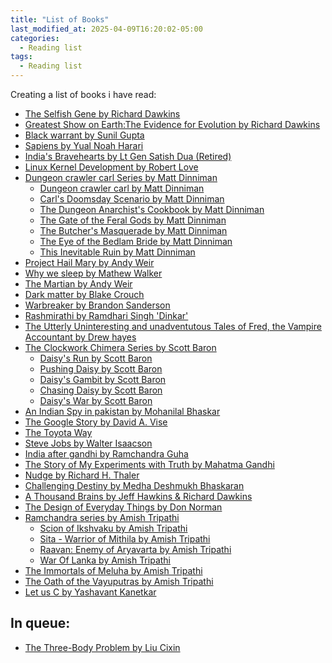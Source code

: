 ```yaml
---
title: "List of Books"
last_modified_at: 2025-04-09T16:20:02-05:00
categories:
  - Reading list
tags:
  - Reading list
---
```


Creating a list of books i have read:

- [The Selfish Gene by Richard Dawkins](https://en.wikipedia.org/wiki/The_Selfish_Gene)
- [Greatest Show on Earth:The Evidence for Evolution by Richard Dawkins](https://en.wikipedia.org/wiki/The_Greatest_Show_on_Earth:_The_Evidence_for_Evolution)
- [Black warrant by Sunil Gupta](https://en.wikipedia.org/wiki/Black_Warrant_(book))
- [Sapiens by Yual Noah Harari](https://en.wikipedia.org/wiki/Sapiens:_A_Brief_History_of_Humankind)
- [India's Bravehearts  by Lt Gen Satish Dua (Retired)](https://bookishlyunlimited.wordpress.com/2020/12/17/in-review-indias-bravehearts-untold-stories-from-the-indian-army/)
- [Linux Kernel Development by Robert Love](https://www.amazon.in/Linux-Kernel-Development-Developers-Library/dp/0672329468)
- [Dungeon crawler carl Series by Matt Dinniman](https://www.goodreads.com/series/309211-dungeon-crawler-carl)
  - [Dungeon crawler carl by Matt Dinniman](https://www.goodreads.com/series/309211-dungeon-crawler-carl)
  - [Carl's Doomsday Scenario by Matt Dinniman](https://www.goodreads.com/series/309211-dungeon-crawler-carl)
  - [The Dungeon Anarchist's Cookbook by Matt Dinniman](https://www.goodreads.com/series/309211-dungeon-crawler-carl)
  - [The Gate of the Feral Gods by Matt Dinniman](https://www.goodreads.com/series/309211-dungeon-crawler-carl)
  - [The Butcher's Masquerade by Matt Dinniman](https://www.goodreads.com/series/309211-dungeon-crawler-carl)
  - [The Eye of the Bedlam Bride by Matt Dinniman](https://www.goodreads.com/series/309211-dungeon-crawler-carl)
  - [This Inevitable Ruin by Matt Dinniman](https://www.goodreads.com/series/309211-dungeon-crawler-carl)
- [Project Hail Mary by Andy Weir](https://en.wikipedia.org/wiki/Project_Hail_Mary)
- [Why we sleep by Mathew Walker](https://en.wikipedia.org/wiki/Why_We_Sleep)
- [The Martian by Andy Weir](https://en.wikipedia.org/wiki/The_Martian_(Weir_novel))
- [Dark matter by Blake Crouch](https://en.wikipedia.org/wiki/Dark_Matter_(Crouch_novel))
- [Warbreaker by Brandon Sanderson](https://en.wikipedia.org/wiki/Warbreaker)
- [Rashmirathi by Ramdhari Singh 'Dinkar'](https://en.wikipedia.org/wiki/Rashmirathi)
- [The Utterly Uninteresting and unadventutous Tales of Fred, the Vampire Accountant by Drew hayes](https://www.goodreads.com/book/show/22081680-the-utterly-uninteresting-and-unadventurous-tales-of-fred-the-vampire-a)
- [The Clockwork Chimera Series by Scott Baron](https://www.goodreads.com/series/244426-the-clockwork-chimera)
  - [Daisy's Run by Scott Baron](https://www.goodreads.com/series/244426-the-clockwork-chimera)
  - [Pushing Daisy by Scott Baron](https://www.goodreads.com/series/244426-the-clockwork-chimera)
  - [Daisy's Gambit by Scott Baron](https://www.goodreads.com/series/244426-the-clockwork-chimera)
  - [Chasing Daisy by Scott Baron](https://www.goodreads.com/series/244426-the-clockwork-chimera)
  - [Daisy's War by Scott Baron](https://www.goodreads.com/series/244426-the-clockwork-chimera)
- [An Indian Spy in pakistan by Mohanilal Bhaskar](https://www.audible.in/pd/An-Indian-Spy-in-Pakistan-Audiobook/B01N9RLIAV)
- [The Google Story by David A. Vise](https://en.wikipedia.org/wiki/The_Google_Story)
- [The Toyota Way](https://www.google.co.in/books/edition/The_Toyota_Way/eZutzPww02EC?hl=en&gbpv=0)
- [Steve Jobs by Walter Isaacson](https://en.wikipedia.org/wiki/Steve_Jobs_(book))
- [India after gandhi by Ramchandra Guha](https://en.wikipedia.org/wiki/India_After_Gandhi)
- [The Story of My Experiments with Truth by Mahatma Gandhi](https://en.wikipedia.org/wiki/The_Story_of_My_Experiments_with_Truth)
- [Nudge by Richard H. Thaler](https://en.wikipedia.org/wiki/Nudge_(book))
- [Challenging Destiny by Medha Deshmukh Bhaskaran](https://www.audible.in/pd/Challenging-Destiny-Audiobook/B07C56NM3P)
- [A Thousand Brains by Jeff Hawkins & Richard Dawkins](https://www.goodreads.com/book/show/54503521-a-thousand-brains)
- [The Design of Everyday Things by Don Norman](https://en.wikipedia.org/wiki/The_Design_of_Everyday_Things)
- [Ramchandra series by Amish Tripathi](https://www.goodreads.com/series/148944-ram-chandra)
  - [Scion of Ikshvaku by Amish Tripathi](https://www.goodreads.com/series/148944-ram-chandra)
  - [Sita - Warrior of Mithila by Amish Tripathi](https://www.goodreads.com/series/148944-ram-chandra)
  - [Raavan: Enemy of Aryavarta by Amish Tripathi](https://www.goodreads.com/series/148944-ram-chandra)
  - [War Of Lanka by Amish Tripathi](https://www.goodreads.com/series/148944-ram-chandra)
- [The Immortals of Meluha by Amish Tripathi](https://en.wikipedia.org/wiki/The_Immortals_of_Meluha)
- [The Oath of the Vayuputras by Amish Tripathi](https://en.wikipedia.org/wiki/The_Oath_of_the_Vayuputras)
- [Let us C by Yashavant Kanetkar](https://archive.org/details/yashavant-kanetkar-let-us-c-bpb-publications-2004)


## In queue:
- [The Three-Body Problem by Liu Cixin](https://en.wikipedia.org/wiki/The_Three-Body_Problem_(novel))


